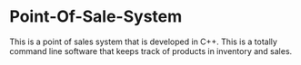 # Point-Of-Sale-System
This is a point of sales system that is developed in C++.
This is a totally command line software that keeps track of products in inventory and sales.
